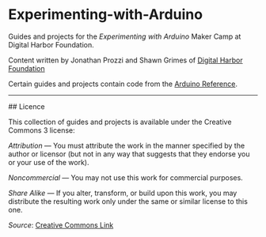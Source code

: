 # Experimenting-with-Arduino

Guides and projects for the _Experimenting with Arduino_ Maker Camp at Digital Harbor Foundation. 

Content written by Jonathan Prozzi and Shawn Grimes of [Digital Harbor Foundation](http://www.digitalharbor.org)

Certain guides and projects contain code from the [Arduino Reference](http://www.arduino.cc). 

<hr/>
## Licence

This collection of guides and projects is available under the Creative Commons 3 license:

_Attribution_ — You must attribute the work in the manner specified by the author or licensor (but not in any way that suggests that they endorse you or your use of the work).

_Noncommercial_ — You may not use this work for commercial purposes.

_Share Alike_ — If you alter, transform, or build upon this work, you may distribute the resulting work only under the same or similar license to this one.

_Source_: [Creative Commons Link](http://creativecommons.org/licenses/by-nc-sa/3.0/)
